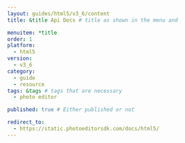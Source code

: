 ```yaml
---
layout: guides/html5/v3_6/content
title: &title Api Docs # title as shown in the menu and 

menuitem: *title
order: 1
platform:
  - html5
version:
  - v3_6
category: 
  - guide
  - resource
tags: &tags # tags that are necessary
  - photo editor 

published: true # Either published or not 

redirect_to: 
  - https://static.photoeditorsdk.com/docs/html5/
---
```


